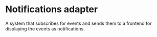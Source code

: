 # Notifications adapter
A system that subscribes for events and sends them to a frontend for displaying the events as notifications.

